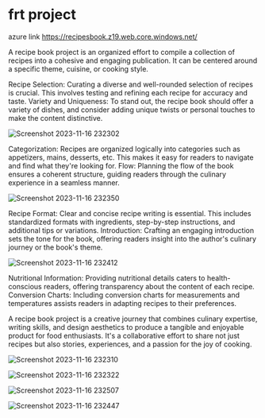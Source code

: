 # frt project
azure link https://recipesbook.z19.web.core.windows.net/

A recipe book project is an organized effort to compile a collection of recipes into a cohesive and engaging publication. It can be centered around a specific theme, cuisine, or cooking style.

Recipe Selection: Curating a diverse and well-rounded selection of recipes is crucial. This involves testing and refining each recipe for accuracy and taste.
Variety and Uniqueness: To stand out, the recipe book should offer a variety of dishes, and consider adding unique twists or personal touches to make the content distinctive.


![Screenshot 2023-11-16 232302](https://github.com/Akashvallamkonda/Frt-project1/assets/142730770/5f108d7d-874f-4a58-aa32-bf990689f6e7)

Categorization: Recipes are organized logically into categories such as appetizers, mains, desserts, etc. This makes it easy for readers to navigate and find what they're looking for.
Flow: Planning the flow of the book ensures a coherent structure, guiding readers through the culinary experience in a seamless manner.


![Screenshot 2023-11-16 232350](https://github.com/Akashvallamkonda/Frt-project1/assets/142730770/08ab844d-73e6-473c-8ce8-7e84f5472f99)


Recipe Format: Clear and concise recipe writing is essential. This includes standardized formats with ingredients, step-by-step instructions, and additional tips or variations.
Introduction: Crafting an engaging introduction sets the tone for the book, offering readers insight into the author's culinary journey or the book's theme.

![Screenshot 2023-11-16 232412](https://github.com/Akashvallamkonda/Frt-project1/assets/142730770/3beddbf3-801b-46d6-a444-f56a3118a317)

Nutritional Information: Providing nutritional details caters to health-conscious readers, offering transparency about the content of each recipe.
Conversion Charts: Including conversion charts for measurements and temperatures assists readers in adapting recipes to their preferences.



A recipe book project is a creative journey that combines culinary expertise, writing skills, and design aesthetics to produce a tangible and enjoyable product for food enthusiasts. It's a collaborative effort to share not just recipes but also stories, experiences, and a passion for the joy of cooking.



![Screenshot 2023-11-16 232310](https://github.com/Akashvallamkonda/Frt-project1/assets/142730770/c9550eee-4457-4fcb-863c-c0078d565ce8)
 
![Screenshot 2023-11-16 232322](https://github.com/Akashvallamkonda/Frt-project1/assets/142730770/4c0a3e0a-6969-451e-ac6f-154961dcacaf)

![Screenshot 2023-11-16 232507](https://github.com/Akashvallamkonda/Frt-project1/assets/142730770/f18fa84e-bf99-48aa-a553-8a46fe6043b3)

![Screenshot 2023-11-16 232447](https://github.com/Akashvallamkonda/Frt-project1/assets/142730770/8bb12e4c-d046-4022-a22a-a86bfa7fc436)




